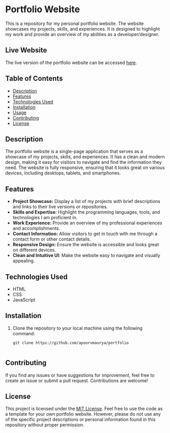 # Portfolio Website

This is a repository for my personal portfolio website. The website showcases my projects, skills, and experiences. It is designed to highlight my work and provide an overview of my abilities as a developer/designer.

## Live Website

The live version of the portfolio website can be accessed [here](https://apoorvmaurya.github.io/p0rtfolio).

## Table of Contents

- [Description](#description)
- [Features](#features)
- [Technologies Used](#technologies-used)
- [Installation](#installation)
- [Usage](#usage)
- [Contributing](#contributing)
- [License](#license)

## Description

The portfolio website is a single-page application that serves as a showcase of my projects, skills, and experiences. It has a clean and modern design, making it easy for visitors to navigate and find the information they need. The website is fully responsive, ensuring that it looks great on various devices, including desktops, tablets, and smartphones.

## Features

- **Project Showcase:** Display a list of my projects with brief descriptions and links to their live versions or repositories.
- **Skills and Expertise:** Highlight the programming languages, tools, and technologies I am proficient in.
- **Work Experience:** Provide an overview of my professional experiences and accomplishments.
- **Contact Information:** Allow visitors to get in touch with me through a contact form or other contact details.
- **Responsive Design:** Ensure the website is accessible and looks great on different devices.
- **Clean and Intuitive UI:** Make the website easy to navigate and visually appealing.

## Technologies Used

- HTML
- CSS
- JavaScript

## Installation

1. Clone the repository to your local machine using the following command:
   ```shell
   git clone https://github.com/apoorvmaurya/portfolio


## Contributing

If you find any issues or have suggestions for improvement, feel free to create an issue or submit a pull request. Contributions are welcome!

## License

This project is licensed under the [MIT License](LICENSE). Feel free to use the code as a template for your own portfolio website. However, please do not use any of the specific project descriptions or personal information found in this repository without proper permission.
